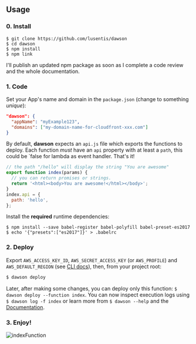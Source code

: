 
## Usage

### 0. Install

```
$ git clone https://github.com/lusentis/dawson
$ cd dawson
$ npm install
$ npm link
```

I'll publish an updated npm package as soon as I complete a code review and the whole documentation.


### 1. Code

Set your App's name and domain in the `package.json` (change to something *unique*):
```json
"dawson": {
  "appName": "myExample123",
  "domains": ["my-domain-name-for-cloudfront-xxx.com"]
}
```


By default, **dawson** expects an ```api.js``` file which exports the functions to deploy. Each function *must* have an ```api``` property with at least a ```path```, this could be `false for lambda as event handler. That's it!

```javascript
// the path "/hello" will display the string "You are awesome"
export function index(params) {
  // you can return promises or strings.
  return '<html><body>You are awesome!</html></body>';
}
index.api = {
  path: 'hello',
};
```

Install the **required** runtime dependencies:

```
$ npm install --save babel-register babel-polyfill babel-preset-es2017
$ echo '{"presets":["es2017"]}' > .babelrc
```

### 2. Deploy

Export ```AWS_ACCESS_KEY_ID```, ```AWS_SECRET_ACCESS_KEY``` (or `AWS_PROFILE`) and ```AWS_DEFAULT_REGION``` (see [CLI docs](/docs/CLI.md)), then, from your project root:

```bash
$ dawson deploy
```

Later, after making some changes, you can deploy only this function: `$ dawson deploy --function index`.
You can now inspect execution logs using `$ dawson log -f index` or learn more from `$ dawson --help` and the [Documentation](./README.md).

### 3. Enjoy!
![indexFunction](http://i.imgur.com/fJd3rHC.png)
